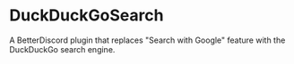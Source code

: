 # DuckDuckGoSearch
A BetterDiscord plugin that replaces "Search with Google" feature with the DuckDuckGo search engine.
